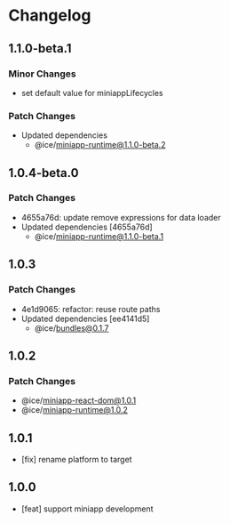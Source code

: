 # Changelog

## 1.1.0-beta.1

### Minor Changes

- set default value for miniappLifecycles

### Patch Changes

- Updated dependencies
  - @ice/miniapp-runtime@1.1.0-beta.2

## 1.0.4-beta.0

### Patch Changes

- 4655a76d: update remove expressions for data loader
- Updated dependencies [4655a76d]
  - @ice/miniapp-runtime@1.1.0-beta.1

## 1.0.3

### Patch Changes

- 4e1d9065: refactor: reuse route paths
- Updated dependencies [ee4141d5]
  - @ice/bundles@0.1.7

## 1.0.2

### Patch Changes

- @ice/miniapp-react-dom@1.0.1
- @ice/miniapp-runtime@1.0.2

## 1.0.1

- [fix] rename platform to target

## 1.0.0

- [feat] support miniapp development

